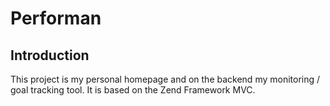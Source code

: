 # Performan

## Introduction

This project is my personal homepage and on the backend my monitoring / goal tracking tool. 
It is based on the Zend Framework MVC.

